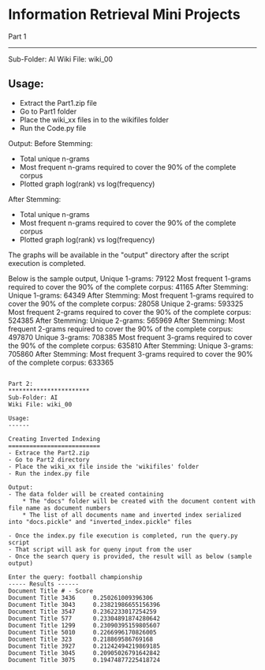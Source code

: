 # Information Retrieval Mini Projects
 
Part 1
**********************

Sub-Folder: AI
Wiki File: wiki_00

Usage:
------

- Extract the Part1.zip file
- Go to Part1 folder
- Place the wiki_xx files in to the wikifiles folder
- Run the Code.py file

Output:
Before Stemming:
- Total unique n-grams
- Most frequent n-grams required to cover the 90% of the complete corpus
- Plotted graph log(rank) vs log(frequency)

After Stemming:
- Total unique n-grams
- Most frequent n-grams required to cover the 90% of the complete corpus
- Plotted graph log(rank) vs log(frequency)


The graphs will be available in the "output" directory after the script execution is completed.

Below is the sample output,
Unique 1-grams: 79122
Most frequent 1-grams required to cover the 90% of the complete corpus: 41165
After Stemming: Unique 1-grams: 64349
After Stemming: Most frequent 1-grams required to cover the 90% of the complete corpus: 28058
Unique 2-grams: 593325
Most frequent 2-grams required to cover the 90% of the complete corpus: 524385
After Stemming: Unique 2-grams: 565969
After Stemming: Most frequent 2-grams required to cover the 90% of the complete corpus: 497870
Unique 3-grams: 708385
Most frequent 3-grams required to cover the 90% of the complete corpus: 635810
After Stemming: Unique 3-grams: 705860
After Stemming: Most frequent 3-grams required to cover the 90% of the complete corpus: 633365

~~~~~~~~~~~~~~~~~~~~~~~~~~~~~~~~~~~~~~~~~~~~~~~~~~~~~~~~~~~~~~~~~~~~~~~~~~~~~~~~~~~~~~~~~~~~~~~~~~~~~~~~~~~~~~~~~~~~~~~~~~~~~~~~~~~~~~

Part 2:
***********************
Sub-Folder: AI
Wiki File: wiki_00

Usage:
------

Creating Inverted Indexing
==========================
- Extrace the Part2.zip
- Go to Part2 directory
- Place the wiki_xx file inside the 'wikifiles' folder
- Run the index.py file

Output:
- The data folder will be created containing
    * The "docs" folder will be created with the document content with file name as document numbers
	* The list of all documents name and inverted index serialized into "docs.pickle" and "inverted_index.pickle" files

- Once the index.py file execution is completed, run the query.py script
- That script will ask for queny input from the user
- Once the search query is provided, the result will as below (sample output)

Enter the query: football championship
----- Results ------ 
Document Title # - Score
Document Title 3436     0.250261009396306
Document Title 3043     0.23821986655156396
Document Title 3547     0.2362233017254259
Document Title 577      0.23304891874280642
Document Title 1299     0.23090395159805607
Document Title 5010     0.2266996170826005
Document Title 323      0.218869586769168
Document Title 3927     0.21242494219869185
Document Title 3045     0.20905026791642842
Document Title 3075     0.19474877225418724